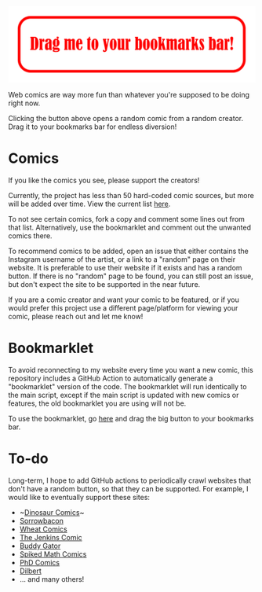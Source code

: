 <div align="center">
<a href="https://jstrieb.github.io/procrastinate" target="_blank">
<img alt="Procrastinate" src="https://raw.githubusercontent.com/jstrieb/procrastinate/main/doc/button_path.svg" />
</a>
</div>

Web comics are way more fun than whatever you're supposed to be doing right
now.

Clicking the button above opens a random comic from a random creator. Drag it
to your bookmarks bar for endless diversion!

# Comics

If you like the comics you see, please support the creators!

Currently, the project has less than 50 hard-coded comic sources, but more will
be added over time. View the current list
[here](https://github.com/jstrieb/procrastinate/blob/main/main.js#L83-114).

To not see certain comics, fork a copy and comment some lines out from that
list. Alternatively, use the bookmarklet and comment out the unwanted comics
there.

To recommend comics to be added, open an issue that either contains the
Instagram username of the artist, or a link to a "random" page on their
website. It is preferable to use their website if it exists and has a random
button. If there is no "random" page to be found, you can still post an issue,
but don't expect the site to be supported in the near future.

If you are a comic creator and want your comic to be featured, or if you would
prefer this project use a different page/platform for viewing your comic,
please reach out and let me know!

# Bookmarklet

To avoid reconnecting to my website every time you want a new comic, this
repository includes a GitHub Action to automatically generate a "bookmarklet"
version of the code. The bookmarklet will run identically to the main script,
except if the main script is updated with new comics or features, the old
bookmarklet you are using will not be.

To use the bookmarklet, go
[here](https://jstrieb.github.io/procrastinate/bookmarklet) and drag the big
button to your bookmarks bar.

# To-do

Long-term, I hope to add GitHub actions to periodically crawl websites that
don't have a random button, so that they can be supported. For example, I would
like to eventually support these sites:

- ~[Dinosaur Comics](https://www.qwantz.com/)~
- [Sorrowbacon](http://sorrowbacon.com)
- [Wheat Comics](http://wheatcomics.com)
- [The Jenkins Comic](https://thejenkinscomic.wordpress.com)
- [Buddy Gator](https://www.buddygator.com/)
- [Spiked Math Comics](http://spikedmath.com)
- [PhD Comics](http://spikedmath.com)
- [Dilbert](https://dilbert.com/)
- ... and many others!
